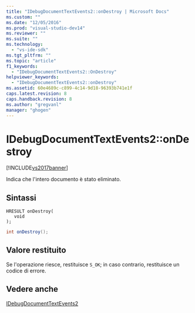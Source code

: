 ```yaml
---
title: "IDebugDocumentTextEvents2::onDestroy | Microsoft Docs"
ms.custom: ""
ms.date: "12/05/2016"
ms.prod: "visual-studio-dev14"
ms.reviewer: ""
ms.suite: ""
ms.technology: 
  - "vs-ide-sdk"
ms.tgt_pltfrm: ""
ms.topic: "article"
f1_keywords: 
  - "IDebugDocumentTextEvents2::OnDestroy"
helpviewer_keywords: 
  - "IDebugDocumentTextEvents2::onDestroy"
ms.assetid: 60e4689c-c899-4c14-9d18-96393b741e1f
caps.latest.revision: 8
caps.handback.revision: 8
ms.author: "gregvanl"
manager: "ghogen"
---
```

# IDebugDocumentTextEvents2::onDestroy
[!INCLUDE[vs2017banner](../../../code-quality/includes/vs2017banner.md)]

Indica che l'intero documento è stato eliminato.  
  
## Sintassi  
  
```cpp#  
HRESULT onDestroy(   
   void   
);  
```  
  
```c#  
int onDestroy();  
```  
  
## Valore restituito  
 Se l'operazione riesce, restituisce `S_OK`; in caso contrario, restituisce un codice di errore.  
  
## Vedere anche  
 [IDebugDocumentTextEvents2](../../../extensibility/debugger/reference/idebugdocumenttextevents2.md)